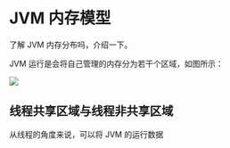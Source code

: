 # JVM 内存模型

了解 JVM 内存分布吗，介绍一下。

JVM 运行是会将自己管理的内存分为若干个区域，如图所示：

![](/Users/azh/Dev_AZH/Java_St/JUC/jvm/src/main/resources/photo/4.JVM内存结构.png)

## 线程共享区域与线程非共享区域

从线程的角度来说，可以将 JVM 的运行数据





